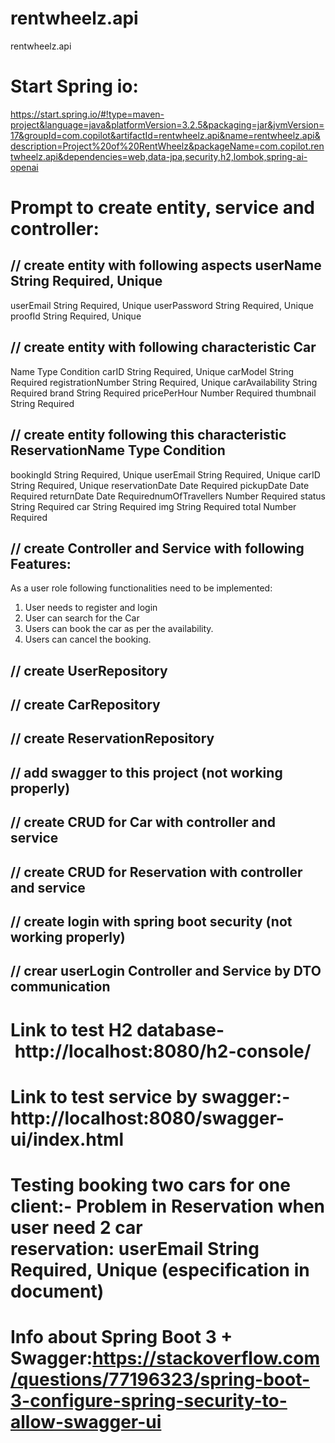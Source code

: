# rentwheelz.api
 rentwheelz.api

# Start Spring io:
https://start.spring.io/#!type=maven-project&language=java&platformVersion=3.2.5&packaging=jar&jvmVersion=17&groupId=com.copilot&artifactId=rentwheelz.api&name=rentwheelz.api&description=Project%20of%20RentWheelz&packageName=com.copilot.rentwheelz.api&dependencies=web,data-jpa,security,h2,lombok,spring-ai-openai

# Prompt to create entity, service and controller:

## // create entity with following aspects userName String Required, Unique
userEmail String Required, Unique
userPassword String Required, Unique
proofId String Required, Unique

## // create entity with following characteristic Car
Name Type Condition
carID String Required, Unique
carModel String Required
registrationNumber String Required, Unique
carAvailability String Required
brand String Required
pricePerHour Number Required
thumbnail String Required

## // create entity following this characteristic ReservationName Type Condition
bookingId String Required, Unique
userEmail String Required, Unique
carID String Required, Unique
reservationDate Date Required
pickupDate Date Required
returnDate Date RequirednumOfTravellers Number Required
status String Required
car String Required
img String Required
total Number Required

## // create Controller and Service with following Features:
As a user role following functionalities need to be implemented:
1. User needs to register and login
2. User can search for the Car
3. Users can book the car as per the availability.
4. Users can cancel the booking.

## // create UserRepository

## // create CarRepository

## // create ReservationRepository

## // add swagger to this project (not working properly)

## // create CRUD for Car with controller and service

## // create CRUD for Reservation with controller and service

## // create login with spring boot security (not working properly)

## // crear userLogin Controller and Service by DTO communication

# Link to test H2 database- http://localhost:8080/h2-console/

# Link to test service by swagger:- http://localhost:8080/swagger-ui/index.html

# Testing booking two cars for one client:- Problem in Reservation when user need 2 car reservation: userEmail String Required, Unique (especification in document)

# Info about Spring Boot 3 + Swagger:https://stackoverflow.com/questions/77196323/spring-boot-3-configure-spring-security-to-allow-swagger-ui
